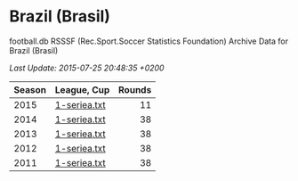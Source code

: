 # Brazil (Brasil)

football.db RSSSF (Rec.Sport.Soccer Statistics Foundation) Archive Data for
Brazil (Brasil)

_Last Update: 2015-07-25 20:48:35 +0200_

| Season | League, Cup | Rounds |
|:------ | :---------- | -----: |
| 2015 | [1-seriea.txt](2015/1-seriea.txt) | 11 |
| 2014 | [1-seriea.txt](2014/1-seriea.txt) | 38 |
| 2013 | [1-seriea.txt](2013/1-seriea.txt) | 38 |
| 2012 | [1-seriea.txt](2012/1-seriea.txt) | 38 |
| 2011 | [1-seriea.txt](2011/1-seriea.txt) | 38 |


